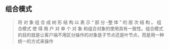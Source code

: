   ## 组合模式
  
  > 将 对 象 组 合 成 树 形 结 构 以 表 示 “ 部 分 -整 体 ” 的 层 次 结 构 。 组合模式 使 得 用 户 对 单 个 对 象 和组合对象的使用具有一致性。组合模式的目的就是让客户端不用区分操作的对象是子节点还是叶节点，而是用一种统一的方式来操作
  

  
  
  
  
  
  
  
  
  
  
  
  
  
  
  
  
  
  
  
  
  
  
  
